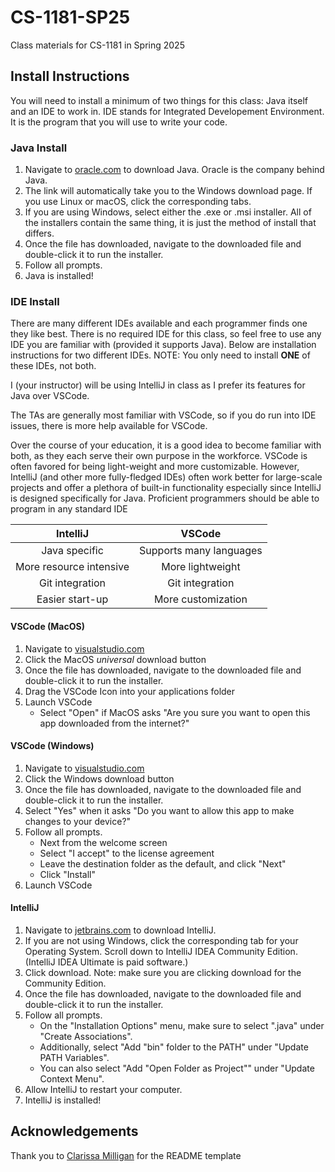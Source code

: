 # CS-1181-SP25
Class materials for CS-1181 in Spring 2025

## Install Instructions
You will need to install a minimum of two things for this class: Java itself and an IDE to work in. IDE stands for Integrated Developement Environment. It is the program that you will use to write your code.

### Java Install
1. Navigate to [oracle.com](https://www.oracle.com/java/technologies/downloads/#jdk23-windows) to download Java. Oracle is the company behind Java.
2. The link will automatically take you to the Windows download page. If you use Linux or macOS, click the corresponding tabs.
3. If you are using Windows, select either the .exe or .msi installer. All of the installers contain the same thing, it is just the method of install that differs.
4. Once the file has downloaded, navigate to the downloaded file and double-click it to run the installer.
5. Follow all prompts.
6. Java is installed!

### IDE Install
There are many different IDEs available and each programmer finds one they like best. There is no required IDE for this class, so feel free to use any IDE you are familiar with (provided it supports Java). Below are installation instructions for two different IDEs. NOTE: You only need to install **ONE** of these IDEs, not both.

I (your instructor) will be using IntelliJ in class as I prefer its features for Java over VSCode.

The TAs are generally most familiar with VSCode, so if you do run into IDE issues, there is more help available for VSCode.

Over the course of your education, it is a good idea to become familiar with both, as they each serve their own purpose in the workforce. VSCode is often favored for being light-weight and more customizable. However, IntelliJ (and other more fully-fledged IDEs) often work better for large-scale projects and offer a plethora of built-in functionality especially since IntelliJ is designed specifically for Java. Proficient programmers should be able to program in any standard IDE

|**IntelliJ**|**VSCode**|
|:---:|:---:|
| Java specific | Supports many languages |
| More resource intensive | More lightweight |
| Git integration | Git integration |
| Easier start-up | More customization |


#### VSCode (MacOS)
1. Navigate to [visualstudio.com](https://code.visualstudio.com/download)
2. Click the MacOS *universal* download button
3. Once the file has downloaded, navigate to the downloaded file and double-click it to run the installer.
4. Drag the VSCode Icon into your applications folder
5. Launch VSCode
   * Select "Open" if MacOS asks "Are you sure you want to open this app downloaded from the internet?"

#### VSCode (Windows)
1. Navigate to [visualstudio.com](https://code.visualstudio.com/download)
2. Click the Windows download button
3. Once the file has downloaded, navigate to the downloaded file and double-click it to run the installer.
4. Select "Yes" when it asks "Do you want to allow this app to make changes to your device?"
4. Follow all prompts.
   - Next from the welcome screen
   - Select "I accept" to the license agreement
   - Leave the destination folder as the default, and click "Next"
   - Click "Install"
5. Launch VSCode

#### IntelliJ
1. Navigate to [jetbrains.com](https://www.jetbrains.com/idea/download/?section=windows) to download IntelliJ.
2. If you are not using Windows, click the corresponding tab for your Operating System. Scroll down to IntelliJ IDEA Community Edition. (IntelliJ IDEA Ultimate is paid software.)
3. Click download. Note: make sure you are clicking download for the Community Edition.
4. Once the file has downloaded, navigate to the downloaded file and double-click it to run the installer.
5. Follow all prompts.
   * On the "Installation Options" menu, make sure to select ".java" under "Create Associations".
   * Additionally, select "Add "bin" folder to the PATH" under "Update PATH Variables".
   * You can also select "Add "Open Folder as Project"" under "Update Context Menu".
6. Allow IntelliJ to restart your computer.
7. IntelliJ is installed!


## Acknowledgements
Thank you to [Clarissa Milligan](https://github.com/ClarissaMilligan/) for the README template
